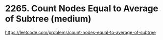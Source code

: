 # 2265. Count Nodes Equal to Average of Subtree (medium)

https://leetcode.com/problems/count-nodes-equal-to-average-of-subtree
